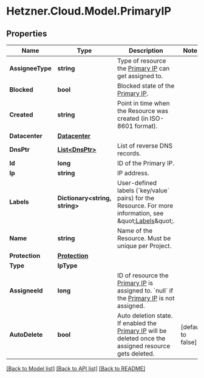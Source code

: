 # Hetzner.Cloud.Model.PrimaryIP

## Properties

Name | Type | Description | Notes
------------ | ------------- | ------------- | -------------
**AssigneeType** | **string** | Type of resource the [Primary IP](#primary-ips) can get assigned to.  | 
**Blocked** | **bool** | Blocked state of the [Primary IP](#primary-ips). | 
**Created** | **string** | Point in time when the Resource was created (in ISO-8601 format). | 
**Datacenter** | [**Datacenter**](Datacenter.md) |  | 
**DnsPtr** | [**List&lt;DnsPtr&gt;**](DnsPtr.md) | List of reverse DNS records. | 
**Id** | **long** | ID of the Primary IP. | 
**Ip** | **string** | IP address. | 
**Labels** | **Dictionary&lt;string, string&gt;** | User-defined labels (&#x60;key/value&#x60; pairs) for the Resource. For more information, see \&quot;[Labels](#labels)\&quot;.  | 
**Name** | **string** | Name of the Resource. Must be unique per Project. | 
**Protection** | [**Protection**](Protection.md) |  | 
**Type** | **IpType** |  | 
**AssigneeId** | **long** | ID of resource the [Primary IP](#primary-ips) is assigned to.  &#x60;null&#x60; if the [Primary IP](#primary-ips) is not assigned.  | 
**AutoDelete** | **bool** | Auto deletion state.  If enabled the [Primary IP](#primary-ips) will be deleted once the assigned resource gets deleted.  | [default to false]

[[Back to Model list]](../../README.md#documentation-for-models) [[Back to API list]](../../README.md#documentation-for-api-endpoints) [[Back to README]](../../README.md)

